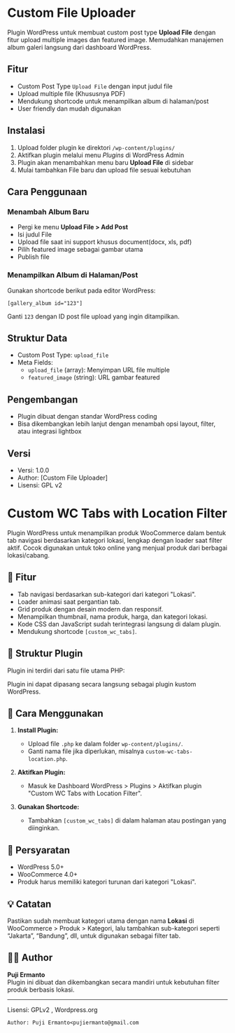# Custom File Uploader

Plugin WordPress untuk membuat custom post type **Upload File** dengan fitur upload multiple images dan featured image. Memudahkan manajemen album galeri langsung dari dashboard WordPress.

## Fitur

- Custom Post Type `Upload File` dengan input judul file  
- Upload multiple file (Khususnya PDF)  
- Mendukung shortcode untuk menampilkan album di halaman/post  
- User friendly dan mudah digunakan  

## Instalasi

1. Upload folder plugin ke direktori `/wp-content/plugins/`  
2. Aktifkan plugin melalui menu *Plugins* di WordPress Admin  
3. Plugin akan menambahkan menu baru **Upload File** di sidebar  
4. Mulai tambahkan File baru dan upload file sesuai kebutuhan  

## Cara Penggunaan

### Menambah Album Baru

- Pergi ke menu **Upload File > Add Post**  
- Isi judul File  
- Upload file saat ini support khusus document(docx, xls, pdf)  
- Pilih featured image sebagai gambar utama   
- Publish file  

### Menampilkan Album di Halaman/Post

Gunakan shortcode berikut pada editor WordPress:

```
[gallery_album id="123"]
```  
Ganti `123` dengan ID post file upload yang ingin ditampilkan.

## Struktur Data

- Custom Post Type: `upload_file`  
- Meta Fields:  
  - `upload_file` (array): Menyimpan URL file multiple  
  - `featured_image` (string): URL gambar featured  

## Pengembangan

- Plugin dibuat dengan standar WordPress coding  
- Bisa dikembangkan lebih lanjut dengan menambah opsi layout, filter, atau integrasi lightbox  

## Versi

- Versi: 1.0.0  
- Author: [Custom File Uploader]  
- Lisensi: GPL v2   



# Custom WC Tabs with Location Filter

Plugin WordPress untuk menampilkan produk WooCommerce dalam bentuk tab navigasi berdasarkan kategori lokasi, lengkap dengan loader saat filter aktif. Cocok digunakan untuk toko online yang menjual produk dari berbagai lokasi/cabang.

## 🔧 Fitur

- Tab navigasi berdasarkan sub-kategori dari kategori "Lokasi".
- Loader animasi saat pergantian tab.
- Grid produk dengan desain modern dan responsif.
- Menampilkan thumbnail, nama produk, harga, dan kategori lokasi.
- Kode CSS dan JavaScript sudah terintegrasi langsung di dalam plugin.
- Mendukung shortcode `[custom_wc_tabs]`.

## 📁 Struktur Plugin

Plugin ini terdiri dari satu file utama PHP:



Plugin ini dapat dipasang secara langsung sebagai plugin kustom WordPress.

## 🚀 Cara Menggunakan

1. **Install Plugin:**
   - Upload file `.php` ke dalam folder `wp-content/plugins/`.
   - Ganti nama file jika diperlukan, misalnya `custom-wc-tabs-location.php`.

2. **Aktifkan Plugin:**
   - Masuk ke Dashboard WordPress > Plugins > Aktifkan plugin "Custom WC Tabs with Location Filter".

3. **Gunakan Shortcode:**
   - Tambahkan `[custom_wc_tabs]` di dalam halaman atau postingan yang diinginkan.

## 📌 Persyaratan

- WordPress 5.0+
- WooCommerce 4.0+
- Produk harus memiliki kategori turunan dari kategori "Lokasi".

## 💡 Catatan

Pastikan sudah membuat kategori utama dengan nama **Lokasi** di WooCommerce > Produk > Kategori, lalu tambahkan sub-kategori seperti “Jakarta”, “Bandung”, dll, untuk digunakan sebagai filter tab.

## 🧑‍💻 Author

**Puji Ermanto**  
Plugin ini dibuat dan dikembangkan secara mandiri untuk kebutuhan filter produk berbasis lokasi.

---

Lisensi: GPLv2 , Wordpress.org


```
Author: Puji Ermanto<pujiermanto@gmail.com
```
